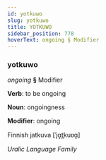 ```yaml
---
id: yotkuwo
slug: yotkuwo
title: YOTKUWO
sidebar_position: 778
hoverText: ongoing § Modifier
---
```


### yotkuwo

*ongoing* **§** Modifier

**Verb**: to be ongoing

**Noun**: ongoingness

**Modifier**: ongoing

Finnish jatkuva [ˈjɑ̝t̪kuʋɑ̝]

*Uralic Language Family*